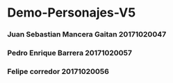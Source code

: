 # Demo-Personajes-V5
### Juan Sebastian Mancera Gaitan 20171020047 
### Pedro Enrique Barrera 20171020057
### Felipe corredor 20171020056
